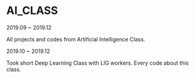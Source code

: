 # AI_CLASS

2019.09 ~ 2019.12

All projects and codes from Artificial Intelligence Class.



2019.10 ~ 2019.12

Took short Deep Learning Class with LIG workers. Every code about this class.
